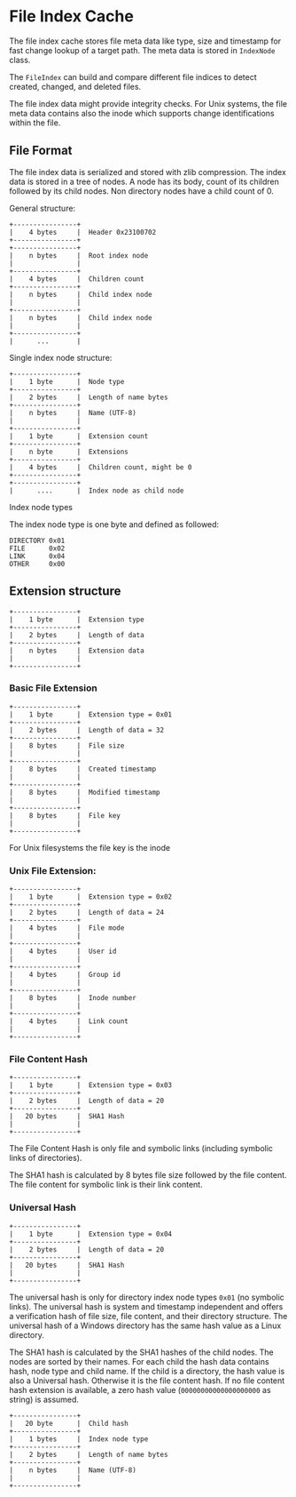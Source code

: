 # File Index Cache

The file index cache stores file meta data like type, size and timestamp for fast
change lookup of a target path. The meta data is stored in `IndexNode` class.

The `FileIndex` can build and compare different file indices to detect created,
changed, and deleted files.

The file index data might provide integrity checks. For Unix systems, the file meta
data contains also the inode which supports change identifications within the file.

## File Format

The file index data is serialized and stored with zlib compression. The index data 
is stored in a tree of nodes. A node has its body, count of its children followed by 
its child nodes. Non directory nodes have a child count of 0.

General structure: 

    +----------------+
    |    4 bytes     |  Header 0x23100702
    +----------------+
    +----------------+
    |    n bytes     |  Root index node
    |                |
    +----------------+
    |    4 bytes     |  Children count
    +----------------+
    |    n bytes     |  Child index node
    |                |
    +----------------+
    |    n bytes     |  Child index node
    |                |
    +----------------+
    |      ...       |

Single index node structure:

    +----------------+
    |    1 byte      |  Node type
    +----------------+
    |    2 bytes     |  Length of name bytes
    +----------------+
    |    n bytes     |  Name (UTF-8)
    |                |
    +----------------+
    |    1 byte      |  Extension count
    +----------------+
    |    n byte      |  Extensions
    +----------------+
    |    4 bytes     |  Children count, might be 0
    +----------------+
    +----------------+
    |      ....      |  Index node as child node


Index node types

The index node type is one byte and defined as followed:

    DIRECTORY 0x01
    FILE      0x02
    LINK      0x04
    OTHER     0x00

## Extension structure

    +----------------+
    |    1 byte      |  Extension type
    +----------------+
    |    2 bytes     |  Length of data
    +----------------+
    |    n bytes     |  Extension data
    |                |
    +----------------+

### Basic File Extension

    +----------------+
    |    1 byte      |  Extension type = 0x01
    +----------------+
    |    2 bytes     |  Length of data = 32
    +----------------+
    |    8 bytes     |  File size
    |                |
    +----------------+
    |    8 bytes     |  Created timestamp
    |                |
    +----------------+
    |    8 bytes     |  Modified timestamp
    |                |
    +----------------+
    |    8 bytes     |  File key
    |                |
    +----------------+

For Unix filesystems the file key is the inode

### Unix File Extension:

    +----------------+
    |    1 byte      |  Extension type = 0x02
    +----------------+
    |    2 bytes     |  Length of data = 24
    +----------------+
    |    4 bytes     |  File mode
    |                |
    +----------------+
    |    4 bytes     |  User id
    |                |
    +----------------+
    |    4 bytes     |  Group id
    |                |
    +----------------+
    |    8 bytes     |  Inode number
    |                |
    +----------------+
    |    4 bytes     |  Link count
    |                |
    +----------------+

### File Content Hash

    +----------------+
    |    1 byte      |  Extension type = 0x03
    +----------------+
    |    2 bytes     |  Length of data = 20
    +----------------+
    |   20 bytes     |  SHA1 Hash
    |                |
    +----------------+

The File Content Hash is only file and symbolic links (including
symbolic links of directories).

The SHA1 hash is calculated by 8 bytes file size followed by the file 
content. The file content for symbolic link is their link content.

### Universal Hash

    +----------------+
    |    1 byte      |  Extension type = 0x04
    +----------------+
    |    2 bytes     |  Length of data = 20
    +----------------+
    |   20 bytes     |  SHA1 Hash
    |                |
    +----------------+

The universal hash is only for directory index node types `0x01` (no symbolic 
links). The universal hash is system and timestamp independent and offers
a verification hash of file size, file content, and their directory structure. 
The universal hash of a Windows directory has the same hash value as a Linux
directory.
  
The SHA1 hash is calculated by the SHA1 hashes of the child nodes. The nodes
are sorted by their names. For each child the hash data contains hash, node
type and child name. If the child is a directory, the hash value is also a
Universal hash. Otherwise it is the file content hash. If no file content
hash extension is available, a zero hash value (`00000000000000000000` 
as string) is assumed.

    +----------------+
    |   20 byte      |  Child hash
    +----------------+
    |    1 bytes     |  Index node type
    +----------------+
    |    2 bytes     |  Length of name bytes
    +----------------+
    |    n bytes     |  Name (UTF-8)
    |                |
    +----------------+


